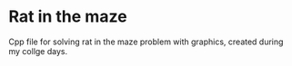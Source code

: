 # Rat in the maze

Cpp file for solving rat in the maze problem with graphics, created during my collge days.
